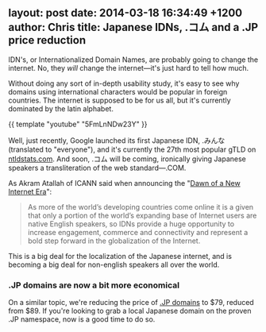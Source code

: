 layout: post
date: 2014-03-18 16:34:49 +1200
author: Chris
title: Japanese IDNs, .コム and a .JP price reduction
----

<!-- excerpt -->

IDN's, or Internationalized Domain Names, are probably going to change the internet. No, they *will* change the internet—it's just hard to tell how much. 

Without doing any sort of in-depth usability study, it's easy to see why domains using international characters would be popular in foreign countries. The internet is supposed to be for us all, but it's currently dominated by the latin alphabet. 

<!-- /excerpt -->

{{ template "youtube" "5FmLnNDw23Y" }}

Well, just recently, Google launched its first Japanese IDN, .みんな (translated to "everyone"), and it's currently the 27th most popular gTLD on [ntldstats.com](http://ntldstats.com/). And soon, .コム will be coming, ironically giving Japanese speakers a transliteration of the web standard—.COM.

As Akram Atallah of ICANN said when announcing the "[Dawn of a New Internet Era](http://blog.icann.org/2013/10/dawn-of-a-new-internet-era/)":

> As more of the world’s developing countries come online it is a given that only a portion of the world’s expanding base of Internet users are native English speakers, so IDNs provide a huge opportunity to increase engagement, commerce and connectivity and represent a bold step forward in the globalization of the Internet.

This is a big deal for the localization of the Japanese internet, and is becoming a big deal for non-english speakers all over the world.

### .JP domains are now a bit more economical

On a similar topic, we're reducing the price of [.JP domains](https://iwantmyname.com/domains/dot-jp) to $79, reduced from $89. If you're looking to grab a local Japanese domain on the proven .JP namespace, now is a good time to do so. 